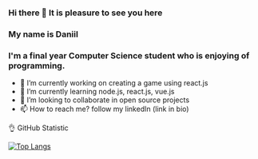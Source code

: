 ### Hi there 👋 It is pleasure to see you here 

### My name is Daniil
### I'm a final year Computer Science student who is enjoying of programming.


- 🔭 I’m currently working on creating a game using react.js
- 🌱 I’m currently learning node.js, react.js, vue.js
- 👯 I’m looking to collaborate in open source projects
- 📫 How to reach me? follow my linkedIn (link in bio)




:ok_hand: GitHub Statistic


[![Top Langs](https://github-readme-stats.vercel.app/api/top-langs/?username=DanFalcon225&layout=compact)](https://github.com/anuraghazra/github-readme-stats)
